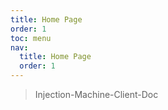 ```yaml
---
title: Home Page
order: 1
toc: menu
nav:
  title: Home Page
  order: 1
---
```


> Injection-Machine-Client-Doc

